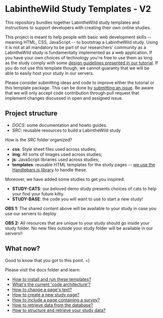 # LabintheWild Study Templates - V2

This repository bundles together LabintheWild study templates and instructions to support developers with creating their own online studies.

This project is meant to help people with basic web development skills -- meaning HTML, CSS, JavaScript -- to bootstrap a LabintheWild study. 
Using it is not at all mandatory to be part of our researchers' community as a LabintheWild study is fundamentally implemented as a web application. 
If you have your own choices of technology you're free to use them as long as the study comply with some [design guidelines presented in our tutorial](http://tutorial.labinthewild.org).
If you do not use this template though, we cannot guaranty that we will be able to easily host your study in our servers.

Please consider submitting ideas and code to improve either the tutorial or this template package. This can be done by [submitting an issue](https://github.com/labinthewild/LITW-study-templates/issues). 
Be aware that we will only accept code contribution through pull request that implement changes discussed in open and assigned issue.


## Project structure

  * *DOCS*: some documentation and howto guides.
  * *SRC*: reusable resources to build a LabintheWild study
  
How is the *SRC* folder organized?

  * **css**: Style sheet files used across studies;
  * **img**: All sorts of images used across studies;
  * **js**: JavaScript libraries used across studies;
  * **templates**: reusable HTML templates for the study pages -- [we use the Handlebars.js library](http://handlebarsjs.com/) to handle these.

Moreover, we have added some studies to get you inspired:

  * **STUDY-CATS**: our beloved demo study presents choices of cats to help your find your future kitty.
  * **STUDY-BASE**: the code you will want to use to start a new study!


**OBS 1:** The shared content above will be available to your study in case you use our servers to deploy 

**OBS 2:** All resources that are unique to your study should go inside your study folder. No new files outside your study folder will be available in our servers!!


## What now?

Good to know that you got to this point. =)

Please visit the docs folder and learn:

  * [How to install and run these templates?](docs/1-Installation.md)
  * [What's the current 'code architecture'?](docs/2-CodeExecutionOverview.md)
  * [How to change a page's text?](docs/3-ChangePageText.md)
  * [How to create a new study page?](docs/4-AddNewPage.md)
  * [How to include a page containing a survey?](docs/5-CreateSurvey.md)
  * [How to retrieve data from the database?](docs/6-GetDataFromDatabase.md)
  * [How to structure and retrieve your study data?](docs/7-ManageData.md)
